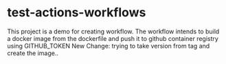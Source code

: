 # test-actions-workflows
This project is a demo for creating workflow. The workflow intends to build a docker image from the dockerfile and push it to github container registry using GITHUB_TOKEN
New Change: trying to take version from tag and create the image..

